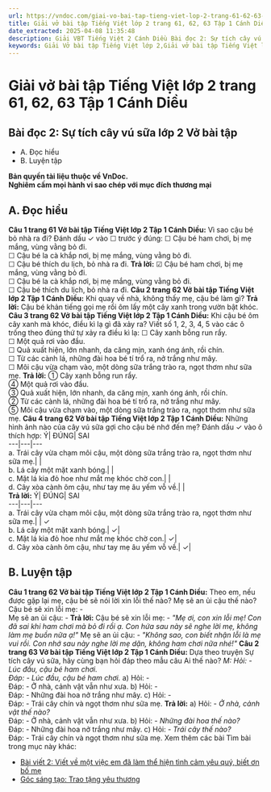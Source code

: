 ```yaml
---
url: https://vndoc.com/giai-vo-bai-tap-tieng-viet-lop-2-trang-61-62-63-tap-1-canh-dieu-321316
title: Giải vở bài tập Tiếng Việt lớp 2 trang 61, 62, 63 Tập 1 Cánh Diều - VnDoc.com
date_extracted: 2025-04-08 11:35:48
description: Giải VBT Tiếng Việt 2 Cánh Diều Bài đọc 2: Sự tích cây vú sữa trang 61 được biên soạn nhằm giúp các em HS học tập tốt môn Tiếng Việt lớp 2 Cánh Diều. Mời các bạn tham khảo.
keywords: Giải Vở bài tập Tiếng Việt lớp 2,Giải vở bài tập Tiếng Việt lớp 2 trang 61 Tập 1 Cánh Diều,Giải Bài đọc 2 Sự tích cây vú sữa lớp 2 Cánh Diều Vở bài tập,Bài 15 Con cái thảo hiền lớp 2 Vở bài tập,Giải VBT Tiếng Việt lớp 2 Tập 1 trang 61 Cánh Diều,Giải Bài đọc 2 Sự tích cây vú sữa lớp 2 Cánh Diều,Giải vbt Tiếng Việt lớp 2
---
```


# Giải vở bài tập Tiếng Việt lớp 2 trang 61, 62, 63 Tập 1 Cánh Diều
## **Bài đọc 2: Sự tích cây vú sữa lớp 2 Vở bài tập**
  * A. Đọc hiểu
  * B. Luyện tập

**Bản quyền tài liệu thuộc về VnDoc.**  
**Nghiêm cấm mọi hành vi sao chép với mục đích thương mại**
## **A. Đọc hiểu**
**Câu 1 trang 61 Vở bài tập Tiếng Việt lớp 2 Tập 1 Cánh Diều:** Vì sao cậu bé bỏ nhà ra đi? Đánh dấu ✓ vào ☐ trước ý đúng:
☐ Cậu bé ham chơi, bị mẹ mắng, vùng vằng bỏ đi.  
☐ Cậu bé la cà khắp nơi, bị mẹ mắng, vùng vằng bỏ đi.  
☐ Cậu bé thích du lịch, bỏ nhà ra đi.
**Trả lời:**
☑ Cậu bé ham chơi, bị mẹ mắng, vùng vằng bỏ đi.  
☐ Cậu bé la cà khắp nơi, bị mẹ mắng, vùng vằng bỏ đi.  
☐ Cậu bé thích du lịch, bỏ nhà ra đi.
**Câu 2 trang 62 Vở bài tập Tiếng Việt lớp 2 Tập 1 Cánh Diều:** Khi quay về nhà, không thấy mẹ, cậu bé làm gì?
**Trả lời:**
Cậu bé khản tiếng gọi mẹ rồi ôm lấy một cây xanh trong vườn bật khóc.
**Câu 3 trang 62 Vở bài tập Tiếng Việt lớp 2 Tập 1 Cánh Diều:** Khi cậu bé ôm cây xanh mà khóc, điều kì lạ gì đã xảy ra?
Viết số 1, 2, 3, 4, 5 vào các ô trống theo đúng thứ tự xảy ra điều kì lạ:
☐ Cây xanh bỗng run rẩy.  
☐ Một quả rơi vào đầu.  
☐ Quả xuất hiện, lớn nhanh, da căng mịn, xanh óng ánh, rồi chín.  
☐ Từ các cành lá, những đài hoa bé tí trổ ra, nở trắng như mây.  
☐ Môi cậu vừa chạm vào, một dòng sữa trắng trào ra, ngọt thơm như sữa mẹ.
**Trả lời:**
① Cây xanh bỗng run rẩy.  
④ Một quả rơi vào đầu.  
③ Quả xuất hiện, lớn nhanh, da căng mịn, xanh óng ánh, rồi chín.  
② Từ các cành lá, những đài hoa bé tí trổ ra, nở trắng như mây.  
⑤ Môi cậu vừa chạm vào, một dòng sữa trắng trào ra, ngọt thơm như sữa mẹ.
**Câu 4 trang 62 Vở bài tập Tiếng Việt lớp 2 Tập 1 Cánh Diều:** Những hình ảnh nào của cây vú sữa gợi cho cậu bé nhớ đến mẹ? Đánh dấu ✓ vào ô thích hợp:
Ý| ĐÚNG| SAI  
---|---|---  
a. Trái cây vừa chạm môi cậu, một dòng sữa trắng trào ra, ngọt thơm như sữa mẹ.| |   
b. Lá cây một mặt xanh bóng.| |   
c. Mặt lá kia đỏ hoe như mắt mẹ khóc chờ con.| |   
d. Cây xòa cành ôm cậu, như tay mẹ âu yếm vỗ về.| |   
**Trả lời:**
Ý| ĐÚNG| SAI  
---|---|---  
a. Trái cây vừa chạm môi cậu, một dòng sữa trắng trào ra, ngọt thơm như sữa mẹ.| | ✓  
b. Lá cây một mặt xanh bóng.| ✓|   
c. Mặt lá kia đỏ hoe như mắt mẹ khóc chờ con.| ✓|   
d. Cây xòa cành ôm cậu, như tay mẹ âu yếm vỗ về.| ✓|   
## **B. Luyện tập**
**Câu 1 trang 62 Vở bài tập Tiếng Việt lớp 2 Tập 1 Cánh Diều:** Theo em, nếu được gặp lại mẹ, cậu bé sẽ nói lời xin lỗi thế nào? Mẹ sẽ an ủi cậu thế nào?
Cậu bé sẽ xin lỗi mẹ: -  
Mẹ sẽ an ủi cậu: -
**Trả lời:**
Cậu bé sẽ xin lỗi mẹ: _\- "Mẹ ơi, con xin lỗi mẹ\! Con đã sai khi ham chơi mà bỏ đi rồi ạ. Con hứa sau này sẽ nghe lời mẹ, không làm mẹ buồn nữa ạ\!"_
Mẹ sẽ an ủi cậu: _\- "Không sao, con biết nhận lỗi là mẹ vui rồi. Con nhớ sau này nghe lời mẹ dặn, không ham chơi nữa nhé\!"_
**Câu 2 trang 63 Vở bài tập Tiếng Việt lớp 2 Tập 1 Cánh Diều:** Dựa theo truyện Sự tích cây vú sữa, hãy cùng bạn hỏi đáp theo mẫu câu Ai thế nào?
_M: Hỏi: - Lúc đầu, cậu bé ham chơi._  
_Đáp: - Lúc đầu, cậu bé ham chơi._
a\) Hỏi: -  
Đáp: - Ở nhà, cảnh vật vẫn như xưa.
b\) Hỏi: -  
Đáp: - Những đài hoa nở trắng như mây.
c\) Hỏi: -  
Đáp: - Trái cây chín và ngọt thơm như sữa mẹ.
**Trả lời:**
a\) Hỏi: - _Ở nhà, cảnh vật thế nào?_  
Đáp: - Ở nhà, cảnh vật vẫn như xưa.
b\) Hỏi: - _Những đài hoa thế nào?_  
Đáp: - Những đài hoa nở trắng như mây.
c\) Hỏi: - _Trái cây thế nào?_  
Đáp: - Trái cây chín và ngọt thơm như sữa mẹ.
Xem thêm các bài Tìm bài trong mục này khác:
  * [Bài viết 2: Viết về một việc em đã làm thể hiện tình cảm yêu quý, biết ơn bố mẹ](</giai-vo-bai-tap-tieng-viet-lop-2-trang-63-tap-1-canh-dieu-321318>)
  * [Góc sáng tạo: Trao tặng yêu thương](</giai-vo-bai-tap-tieng-viet-lop-2-trang-64-tap-1-canh-dieu-321319>)

